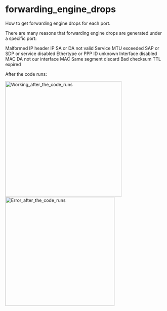 # forwarding_engine_drops
How to get forwarding engine drops for each port. 

There are many reasons that forwarding engine drops are generated under a specific port: 

Malformed IP header
IP SA or DA not valid
Service MTU exceeded
SAP or SDP or service disabled
Ethertype or PPP ID unknown
Interface disabled
MAC DA not our interface MAC
Same segment discard
Bad checksum
TTL expired

After the code runs:

<img width="367" alt="Working_after_the_code_runs" src="https://user-images.githubusercontent.com/94804863/162370704-fbef6af4-991d-48e1-ba09-0dc8d63c947b.PNG">

<img width="345" alt="Error_after_the_code_runs" src="https://user-images.githubusercontent.com/94804863/162370717-fa86a052-e47e-4d0e-b402-ef3481c962f3.PNG">
